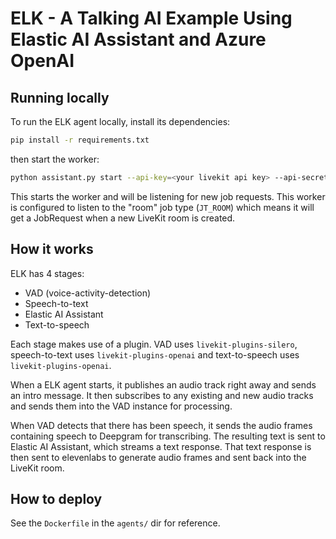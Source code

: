 # ELK - A Talking AI Example Using Elastic AI Assistant and Azure OpenAI

## Running locally

To run the ELK agent locally, install its dependencies:

```bash
pip install -r requirements.txt
```

then start the worker:

```bash
python assistant.py start --api-key=<your livekit api key> --api-secret=<your livekit api secret> --url=<your livekit ws url>
```

This starts the worker and will be listening for new job requests. This worker is configured to listen to the "room" job type (`JT_ROOM`) which means it will get a JobRequest when a new LiveKit room is created.

## How it works

ELK has 4 stages:

- VAD (voice-activity-detection)
- Speech-to-text
- Elastic AI Assistant
- Text-to-speech

Each stage makes use of a plugin. VAD uses `livekit-plugins-silero`, speech-to-text uses `livekit-plugins-openai` and text-to-speech uses `livekit-plugins-openai`.

When a ELK agent starts, it publishes an audio track right away and sends an intro message. It then subscribes to any existing and new audio tracks and sends them into the VAD instance for processing.

When VAD detects that there has been speech, it sends the audio frames containing speech to Deepgram for transcribing. The resulting text is sent to Elastic AI Assistant, which streams a text response. That text response is then sent to elevenlabs to generate audio frames and sent back into the LiveKit room.

## How to deploy

See the `Dockerfile` in the `agents/` dir for reference.
